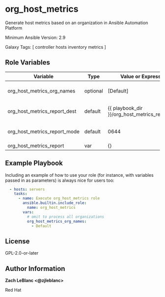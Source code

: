 org_host_metrics
=========

Generate host metrics based on an organization in Ansible Automation Platform

Minimum Ansible Version: 2.9

Galaxy Tags: \[ controller hosts inventory metrics \]


Role Variables
--------------

| Variable | Type | Value or Expression | Description |
| -------- | ------- | ------------------- | --------- |
| org_host_metrics_org_names | optional | [Default] | Name of the organization(s) to target |
| org_host_metrics_report_dest | default | {{ playbook_dir }}/org_host_metrics_report.json | Destination location for report |
| org_host_metrics_report_mode | default | 0644 | Destination permissions for report |
| org_host_metrics_report | var | {} |  |

Example Playbook
----------------

Including an example of how to use your role (for instance, with variables passed in as parameters) is always nice for users too:

  ```yaml
    - hosts: servers
      tasks:
        - name: Execute org_host_metrics role
          ansible.builtin.include_role:
            name: org_host_metrics
          vars:
            # omit to process all organizations
            org_host_metrics_org_names:
              - Default
  ```

License
-------

GPL-2.0-or-later

Author Information
-------
**Zach LeBlanc <@zjleblanc>**

Red Hat
